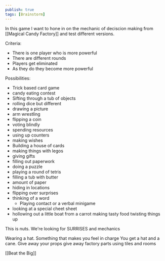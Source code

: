```yaml
---
publish: true
tags: [Brainstorm]
---
```

In this game I want to hone in on the mechanic of deciscion making from [[Magical Candy Factory]] and test different versions.

Criteria: 
- There is one player who is more powerful
- There are different rounds
- Players get eliminated
- As they do they become more powerful

Possibilities:
- Trick based card game
- candy eating contest
- Sifting through a tub of objects
- rolling dice but different
- drawing a picture
- arm wrestling
- flipping a coin
- voting blindly
- spending resources
- using up counters
- making wishes
- Building a house of cards 
- making things with legos
- giving gifts
- filling out paperwork
- doing a puzzle
- playing a round of tetris
- filling a tub with butter
- amount of paper
- hiding in locations
- flipping over surprises
- thinking of a word
	- Playing contact or a verbal minigame
- looking at a special cheet sheet
- hollowing out a little boat from a carrot
making tasty food
twisting things up

This is nuts. We're looking for SURRISES and mechanics

Wearing a hat. Something that makes you feel in charge
You get a hat and a cane.
Give away your props
give away factory parts
using tiles and rooms

[[Beat the Big]]